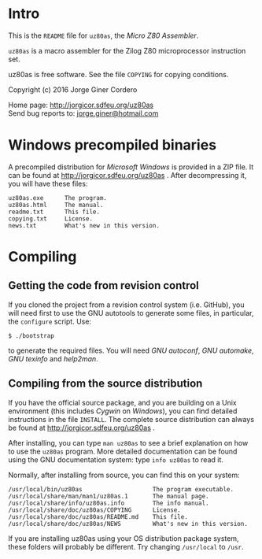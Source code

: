 Intro
=====

This is the `README` file for `uz80as`, the *Micro Z80 Assembler*.

`uz80as` is a macro assembler for the Zilog Z80 microprocessor instruction set.

uz80as is free software. See the file `COPYING` for copying conditions.

Copyright (c) 2016 Jorge Giner Cordero

Home page: http://jorgicor.sdfeu.org/uz80as  
Send bug reports to: jorge.giner@hotmail.com

Windows precompiled binaries
============================

A precompiled distribution for *Microsoft Windows* is provided in a ZIP file.
It can be found at http://jorgicor.sdfeu.org/uz80as . After decompressing it,
you will have these files:

~~~
uz80as.exe      The program.
uz80as.html     The manual.
readme.txt      This file.
copying.txt     License.
news.txt        What's new in this version.
~~~

Compiling
=========

Getting the code from revision control
--------------------------------------

If you cloned the project from a revision control system (i.e. GitHub), you
will need first to use the GNU autotools to generate some files, in particular,
the `configure` script. Use:

    $ ./bootstrap

to generate the required files. You will need *GNU autoconf*, *GNU automake*,
*GNU texinfo* and *help2man*.

Compiling from the source distribution
--------------------------------------

If you have the official source package, and you are building on a Unix
environment (this includes *Cygwin* on *Windows*), you can find detailed
instructions in the file `INSTALL`. The complete source distribution can always
be found at http://jorgicor.sdfeu.org/uz80as .  

After installing, you can type `man uz80as` to see a brief explanation on how
to use the `uz80as` program. More detailed documentation can be found using the
GNU documentation system: type `info uz80as` to read it.

Normally, after installing from source, you can find this on your system:

~~~
/usr/local/bin/uz80as                    The program executable.
/usr/local/share/man/man1/uz80as.1       The manual page.
/usr/local/share/info/uz80as.info        The info manual.
/usr/local/share/doc/uz80as/COPYING      License.
/usr/local/share/doc/uz80as/README.md    This file.
/usr/local/share/doc/uz80as/NEWS         What's new in this version.
~~~

If you are installing uz80as using your OS distribution package system, these
folders will probably be different. Try changing `/usr/local` to `/usr`.

